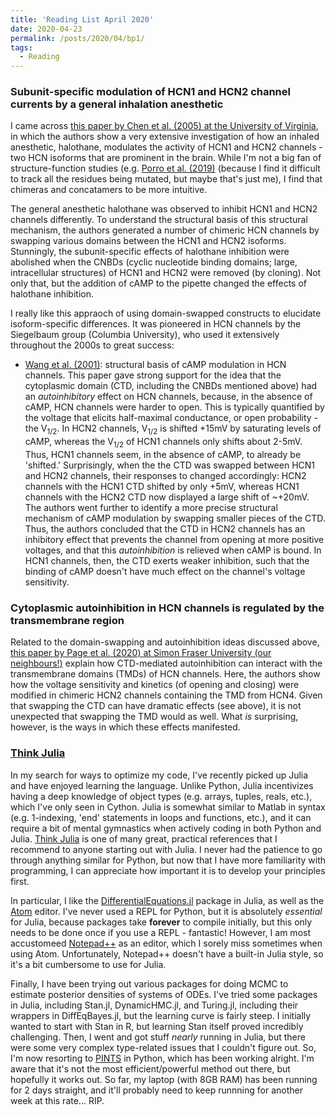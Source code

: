 ```yaml
---
title: 'Reading List April 2020'
date: 2020-04-23
permalink: /posts/2020/04/bp1/
tags:
  - Reading
---
```


### Subunit-specific modulation of HCN1 and HCN2 channel currents by a general inhalation anesthetic 

I came across [this paper by Chen et al. (2005) at the University of Virginia](https://www.jneurosci.org/content/25/24/5803), in which the authors show a very extensive investigation of how an inhaled anesthetic, halothane, modulates the activity of HCN1 and HCN2 channels - two HCN isoforms that are prominent in the brain. While I'm not a big fan of structure-function studies (e.g. [Porro et al. (2019)](https://elifesciences.org/articles/49672) (because I find it difficult to track all the residues being mutated, but maybe that's just me), I find that chimeras and concatamers to be more intuitive. 

The general anesthetic halothane was observed to inhibit HCN1 and HCN2 channels differently. To understand the structural basis of this structural mechanism, the authors generated a number of chimeric HCN channels by swapping various domains between the HCN1 and HCN2 isoforms. Stunningly, the subunit-specific effects of halothane inhibition were abolished when the CNBDs (cyclic nucleotide binding domains; large, intracellular structures) of HCN1 and HCN2 were removed (by cloning). Not only that, but the addition of cAMP to the pipette changed the effects of halothane inhibition. 

I really like this appraoch of using domain-swapped constructs to elucidate isoform-specific differences. It was pioneered in HCN channels by the Siegelbaum group (Columbia University), who used it extensively throughout the 2000s to great success: 
* [Wang et al. (2001)](https://www.ncbi.nlm.nih.gov/pmc/articles/PMC2229504/): structural basis of cAMP modulation in HCN channels.
This paper gave strong support for the idea that the cytoplasmic domain (CTD, including the CNBDs mentioned above) had an _autoinhibitory_ effect on HCN channels, because, in the absence of cAMP, HCN channels were harder to open. This is typically quantified by the voltage that elicits half-maximal conductance, or open probability - the V<sub>1/2</sub>. In HCN2 channels, V<sub>1/2</sub> is shifted +15mV by saturating levels of cAMP, whereas the V<sub>1/2</sub> of HCN1 channels only shifts about 2-5mV. Thus, HCN1 channels seem, in the absence of cAMP, to already be 'shifted.' Surprisingly, when the the CTD was swapped between HCN1 and HCN2 channels, their responses to changed accordingly: HCN2 channels with the HCN1 CTD shifted by only +5mV, whereas HCN1 channels with the HCN2 CTD now displayed a large shift of ~+20mV. The authors went further to identify a more precise structural mechanism of cAMP modulation by swapping smaller pieces of the CTD. Thus, the authors concluded that the CTD in HCN2 channels has an inhibitory effect that prevents the channel from opening at more positive voltages, and that this _autoinhibition_ is relieved when cAMP is bound. In HCN1 channels, then, the CTD exerts weaker inhibition, such that the binding of cAMP doesn't have much effect on the channel's voltage sensitivity. 

### Cytoplasmic autoinhibition in HCN channels is regulated by the transmembrane region
Related to the domain-swapping and autoinhibition ideas discussed above, [this paper by Page et al. (2020) at Simon Fraser University (our neighbours!)](https://www.ncbi.nlm.nih.gov/pmc/articles/PMC7150657/) explain how CTD-mediated autoinhibition can interact with the transmembrane domains (TMDs) of HCN channels. Here, the authors show how the voltage sensitivity and kinetics (of opening and closing) were modified in chimeric HCN2 channels containing the TMD from HCN4. Given that swapping the CTD can have dramatic effects (see above), it is not unexpected that swapping the TMD would as well. What _is_ surprising, however, is the ways in which these effects manifested. 

### [Think Julia](https://benlauwens.github.io/ThinkJulia.jl/latest/book.html)
In my search for ways to optimize my code, I've recently picked up Julia and have enjoyed learning the language. Unlike Python, Julia incentivizes having a deep knowledge of object types (e.g. arrays, tuples, reals, etc.), which I've only seen in Cython. Julia is somewhat similar to Matlab in syntax (e.g. 1-indexing, 'end' statements in loops and functions, etc.), and it can require a bit of mental gymnastics when actively coding in both Python and Julia. [Think Julia](https://benlauwens.github.io/ThinkJulia.jl/latest/book.html) is one of many great, practical references that I recommend to anyone starting out with Julia. I never had the patience to go through anything similar for Python, but now that I have more familiarity with programming, I can appreciate how important it is to develop your principles first. 

In particular, I like the [DifferentialEquations.jl](https://docs.sciml.ai/v5.0.0/) package in Julia, as well as the [Atom](www.atom.io) editor. I've never used a REPL for Python, but it is absolutely *essential* for Julia, because packages take **forever** to compile initially, but this only needs to be done once if you use a REPL - fantastic! However, I am most accustomeed [Notepad++](https://notepad-plus-plus.org/) as an editor, which I sorely miss sometimes when using Atom. Unfortunately, Notepad++ doesn't have a built-in Julia style, so it's a bit cumbersome to use for Julia. 

Finally, I have been trying out various packages for doing MCMC to estimate posterior densities of systems of ODEs. I've tried some packages in Julia, including Stan.jl, DynamicHMC.jl, and Turing.jl, including their wrappers in DiffEqBayes.jl, but the learning curve is fairly steep. I initially wanted to start with Stan in R, but learning Stan itself proved incredibly challenging. Then, I went and got stuff *nearly* running in Julia, but there were some very complex type-related issues that I couldn't figure out. So, I'm now resorting to [PINTS](https://pints.readthedocs.io/en/latest/) in Python, which has been working alright. I'm aware that it's not the most efficient/powerful method out there, but hopefully it works out. So far, my laptop (with 8GB RAM) has been running for 2 days straight, and it'll probably need to keep runnning for another week at this rate... RIP. 

